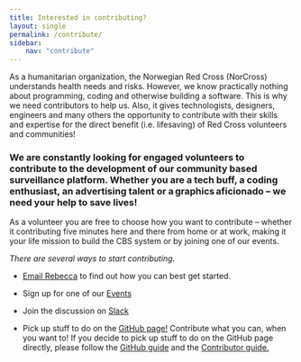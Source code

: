 ```yaml
---
title: Interested in contributing?
layout: single
permalink: /contribute/
sidebar:
    nav: "contribute"
---
```


As a humanitarian organization, the Norwegian Red Cross (NorCross) understands health needs and risks. However, we know practically nothing about programming, coding and otherwise building a software. This is why we need contributors to help us. Also, it gives technologists, designers, engineers and many others the opportunity to contribute with their skills and expertise for the direct benefit (i.e. lifesaving) of Red Cross volunteers and communities!

### We are constantly looking for engaged volunteers to contribute to the development of our community based surveillance platform. Whether you are a tech buff, a coding enthusiast, an advertising talent or a graphics aficionado – we need your help to save lives! 

As a volunteer you are free to choose how you want to contribute – whether it contributing five minutes here and there from home or at work, making it your life mission to build the CBS system or by joining one of our events.  

*There are several ways to start contributing.*  

* [Email Rebecca](Rebecca.madeleine.bushby@redcross.no) to find out how you can best get started.  

* Sign up for one of our [Events](https://src.cbsrc.org/contribute/events/)  

* Join the discussion on [Slack](https://cbsv2.slack.com)  

* Pick up stuff to do on the [GitHub page!](https://github.com/IFRCGo/cbs) Contribute what you can, when you want to! If you decide to pick up stuff to do on the GitHub page directly, please follow the [GitHub guide](https://src.cbsrc.org/contribute/githubguide/) and the [Contributor guide.](https://github.com/IFRCGo/cbs/blob/master/Documentation/Contribution/contributing.md)   
